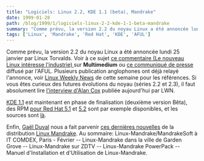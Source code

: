 ```yaml
---
title: "Logiciels: Linux 2.2, KDE 1.1 (beta), Mandrake"
date: 1999-01-28
path: /blog/1999/1/logiciels-linux-2-2-kde-1-1-beta-mandrake
summary: "Comme prévu, la version 2.2 du noyau Linux a été annoncée lundi 25 janvier par Linux Torvalds."
tags: ['Linux', 'Mandrake', 'Red Hat', 'KDE', 'AFUL']
---
```


<P>
Comme prévu, la version 2.2 du noyau Linux a été annoncée
lundi 25 janvier par Linux Torvalds. Voir à ce sujet <A HREF="http://www.mmedium.com/cgi-bin/nouvelles.cgi?Id=2173">ce commentaire
(Le nouveau Linux intéresse l'industrie) </A> sur <B>Multimedium</B>
ou <A HREF="http://www.aful.org/presse/cp-linux2.2.html">ce communiqué
de presse</A> diffusé par l'AFUL. Plusieurs publication anglophones
ont déjà relayé l'annonce, voir <A HREF="http://lwn.net/">Linux Weekly
News</A> de cette semaine pour les références. Si vous êtes curieux des
futures évolutions du noyau (séries 2.2 et 2.3), il faut absolument lire
<A HREF="http://lwn.net/1999/features/ACInterview/">l'interview d'Alan
Cox</A> publiée aujourd'hui par LWN.
</P>

<P>
<A HREF="http://www.kde.org/">KDE 1.1</A> est maintenant
en phase de finalisation (deuxième version Bêta), des RPM <A HREF="ftp://ftp.kde.org/pub/kde/stable/1.1pre2/distribution/rpm/RedHat-5.1/i386">pour
Red Hat 5.1</A> et <A HREF="ftp://ftp.kde.org/pub/kde/stable/1.1pre2/distribution/rpm/RedHat-5.2/i386">5.2</A>
sont par exemple disponibles, et les sources sont <A HREF="ftp://ftp.kde.org/pub/kde/stable/1.1pre2/distribution/tar/generic/source/">là</A>.
</P>

<P>
Enfin, <A HREF="mailto:gael@linux-mandrake.com">Gaël
Duval</A> nous a fait parvenir <A HREF="http://linux-center.org/articles/9901/mandrake-news.txt">ces
dernières nouvelles</A> de la distribution <A HREF="http://www.linux-mandrake.com">Linux Mandrake</A>. Au sommaire:
Linux-Mandrake/MandrakeSoft à IT COMDEX, Paris - Février -- Linux-Mandrake
dans la ville de Garden Grove -- Linux-Mandrake sur ZDTV -- Linux-Mandrake
PowerPack -- Manuel d'Installation et d'Utilisation de Linux-Mandrake.
</P>


